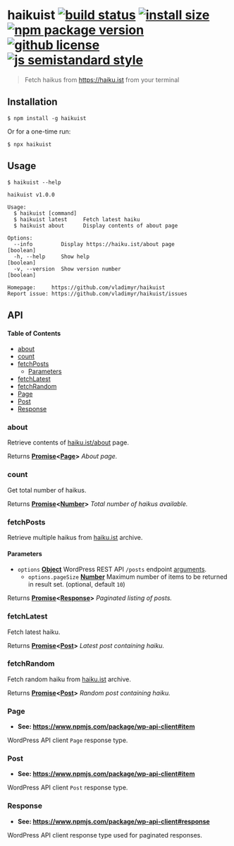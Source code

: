 # haikuist [![build status](https://badgen.net/travis/vladimyr/haikuist/master)](https://travis-ci.com/vladimyr/haikuist) [![install size](https://badgen.net/packagephobia/install/haikuist)](https://packagephobia.now.sh/result?p=haikuist) [![npm package version](https://badgen.net/npm/v/haikuist)](https://npm.im/haikuist) [![github license](https://badgen.net/github/license/vladimyr/haikuist)](https://github.com/vladimyr/haikuist/blob/master/LICENSE) [![js semistandard style](https://badgen.net/badge/code%20style/semistandard/cyan)](https://github.com/Flet/semistandard)

> Fetch haikus from <https://haiku.ist> from your terminal

## Installation

    $ npm install -g haikuist

Or for a one-time run:

    $ npx haikuist

## Usage

    $ haikuist --help

    haikuist v1.0.0

    Usage:
      $ haikuist [command]
      $ haikuist latest     Fetch latest haiku
      $ haikuist about      Display contents of about page

    Options:
      --info         Display https://haiku.ist/about page                [boolean]
      -h, --help     Show help                                           [boolean]
      -v, --version  Show version number                                 [boolean]

    Homepage:     https://github.com/vladimyr/haikuist
    Report issue: https://github.com/vladimyr/haikuist/issues

## API

<!-- Generated by documentation.js. Update this documentation by updating the source code. -->

#### Table of Contents

-   [about](#about)
-   [count](#count)
-   [fetchPosts](#fetchposts)
    -   [Parameters](#parameters)
-   [fetchLatest](#fetchlatest)
-   [fetchRandom](#fetchrandom)
-   [Page](#page)
-   [Post](#post)
-   [Response](#response)

### about

Retrieve contents of [haiku.ist/about](https://haiku.ist/about/) page.

Returns **[Promise](https://developer.mozilla.org/docs/Web/JavaScript/Reference/Global_Objects/Promise)&lt;[Page](#page)>** _About page._

### count

Get total number of haikus.

Returns **[Promise](https://developer.mozilla.org/docs/Web/JavaScript/Reference/Global_Objects/Promise)&lt;[Number](https://developer.mozilla.org/docs/Web/JavaScript/Reference/Global_Objects/Number)>** _Total number of haikus available._

### fetchPosts

Retrieve multiple haikus from [haiku.ist](https://haiku.ist) archive.

#### Parameters

-   `options` **[Object](https://developer.mozilla.org/docs/Web/JavaScript/Reference/Global_Objects/Object)** WordPress REST API `/posts` endpoint
                             [arguments](https://developer.wordpress.org/rest-api/reference/posts/#arguments).
    -   `options.pageSize` **[Number](https://developer.mozilla.org/docs/Web/JavaScript/Reference/Global_Objects/Number)** Maximum number of items to be returned in result set. (optional, default `10`)

Returns **[Promise](https://developer.mozilla.org/docs/Web/JavaScript/Reference/Global_Objects/Promise)&lt;[Response](#response)>** _Paginated listing of posts._

### fetchLatest

Fetch latest haiku.

Returns **[Promise](https://developer.mozilla.org/docs/Web/JavaScript/Reference/Global_Objects/Promise)&lt;[Post](#post)>** _Latest post containing haiku._

### fetchRandom

Fetch random haiku from [haiku.ist](https://haiku.ist) archive.

Returns **[Promise](https://developer.mozilla.org/docs/Web/JavaScript/Reference/Global_Objects/Promise)&lt;[Post](#post)>** _Random post containing haiku._

### Page

-   **See: <https://www.npmjs.com/package/wp-api-client#item>**

WordPress API client `Page` response type.

### Post

-   **See: <https://www.npmjs.com/package/wp-api-client#item>**

WordPress API client `Post` response type.

### Response

-   **See: <https://www.npmjs.com/package/wp-api-client#response>**

WordPress API client response type used for paginated responses.
